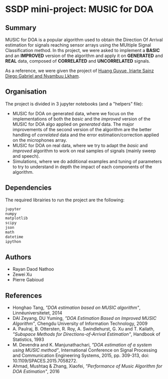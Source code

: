 # SSDP mini-project: MUSIC for DOA

## Summary

MUSIC for DOA is a popular algorithm used to obtain the Direction Of Arrival estimation for signals reaching sensor arrays using the MUltiple Signal Classification method. In ths project, we were asked to implement a **BASIC** and an **IMPROVED** version of the algorithm and apply it on **GENERATED** and **REAL** data, composed of **CORRELATED** and **UNCORRELATED** signals.

As a reference, we were given the project of [Huang Guyue, Iriarte Sainz Diego Gabriel and Nyambuu Lkham](https://github.com/rayandaod/SSDP_mini-project/tree/master/DOA_final).

## Organisation

The project is divided in 3 jupyter notebooks (and a "helpers" file):
- MUSIC for DOA on generated data, where we focus on the implementations of both the *basic* and the *improved* version of the MUSIC for DOA algo applied on *generated* data. The major improvements of the second version of the algorithm are the better handling of *correlated* data and the error estimation/correction applied on the microphones array.
- MUSIC for DOA on real data, where we try to adapt the *basic* and *improved* algorithm to work on real samples of signals (mainly sweep and speech).
- Simulations, where we do additional examples and tuning of parameters to try to understand in depth the impact of each components of the algorithm.

## Dependencies

The required librairies to run the project are the following:

```bash
jupyter
numpy
matplotlib
scipy
json
math
datetime
ipython 
```

## Authors

- Rayan Daod Nathoo
- Zewei Xu
- Pierre Gabioud

## References

- Honghao Tang, <em>"DOA estimation based on MUSIC algorithm"</em>, Linnéuniversitetet, 2014
- DAI Zeyang, DU Yuming, <em>"DOA Estimation Based on Improved MUSIC Algorithm"</em>, Chengdu University of Information Technology, 2009
- A. Paulraj, B. Ottersten, R. Roy, A. Swindlehurst, G. Xu and T. Kailath, <em>"Subspace Methods for Directions-of-Arrival Estimation"</em>, Handbook of Statistics, 1993
- M. Devendra and K. Manjunathachari, <em>"DOA estimation of a system using MUSIC method"</em>, International Conference on Signal Processing and Communication Engineering Systems, 2015, pp. 309-313, doi: 10.1109/SPACES.2015.7058272.
- Ahmad, Mushtaq & Zhang, Xiaofei, <em>"Performance of Music Algorithm for DOA Estimation"</em>, 2016

